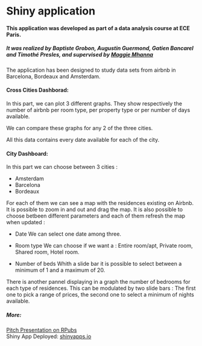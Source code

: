 # Shiny application

#### This application was developed as part of a data analysis course at ECE Paris. 
##### It was realized by Baptiste Grobon, Augustin Guermond, Gatien Bancarel and Timothé Presles, and supervised by [Maggie Mhanna](https://www.linkedin.com/in/mmhanna) 

The application has been designed to study data sets from airbnb in Barcelona, Bordeaux and Amsterdam.

#### Cross Cities Dashborad:

In this part, we can plot 3 different graphs. They show respectively the number of airbnb per room type, per property type or per number of days available.

We can compare these graphs for any 2 of the three cities.

All this data contains every date available for each of the city.

#### City Dashboard: 

In this part we can choose between 3 cities :
- Amsterdam
- Barcelona
- Bordeaux

For each of them we can see a map with the residences existing on Airbnb. It is possible to zoom in and out and drag the map.
It is also possible to choose betbeen different parameters and each of them refresh the map when updated :

- Date
We can select one date among three. 

- Room type
We can choose if we want a : Entire room/apt, Private room, Shared room, Hotel room.

- Number of beds
Whith a slide bar it is possible to select between a minimum of 1 and a maximum of 20.

There is another pannel displaying in a graph the number of bedrooms for each type of residences. This can be modulated by two slide bars :
The first one to pick a range of prices, the second one to select a minimum of nights available.

##### More:
[Pitch Presentation on RPubs](https://rpubs.com/gatien/695968)
<br>Shiny App Deployed: [shinyapps.io](https://bancarel-presles-grobon-guermond.shinyapps.io/ProjectApp/)
